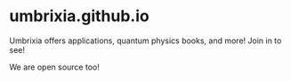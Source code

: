 # umbrixia.github.io

Umbrixia offers applications, quantum physics books, and more! Join in to see!

We are open source too!

